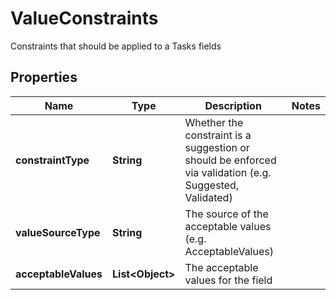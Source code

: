 

# ValueConstraints

Constraints that should be applied to a Tasks fields

## Properties

| Name | Type | Description | Notes |
|------------ | ------------- | ------------- | -------------|
|**constraintType** | **String** | Whether the constraint is a suggestion or should be enforced via validation (e.g. Suggested, Validated) |  |
|**valueSourceType** | **String** | The source of the acceptable values (e.g. AcceptableValues) |  |
|**acceptableValues** | **List&lt;Object&gt;** | The acceptable values for the field |  |



